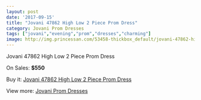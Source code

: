 ```yaml
---
layout: post
date: '2017-09-15'
title: "Jovani 47862 High Low 2 Piece Prom Dress"
category: Jovani Prom Dresses
tags: ["jovani","evening","prom","dresses","charming"]
image: http://img.princessan.com/53458-thickbox_default/jovani-47862-high-low-2-piece-prom-dress.jpg
---
```

Jovani 47862 High Low 2 Piece Prom Dress

On Sales: **$550**
<a href="https://www.princessan.com/en/jovani-prom-dresses/24063-jovani-47862-high-low-2-piece-prom-dress.html"><amp-img layout="responsive" width="600" height="600" src="//img.princessan.com/53458-thickbox_default/jovani-47862-high-low-2-piece-prom-dress.jpg" alt="Jovani 47862 High Low 2 Piece Prom Dress 0" /></a>
<a href="https://www.princessan.com/en/jovani-prom-dresses/24063-jovani-47862-high-low-2-piece-prom-dress.html"><amp-img layout="responsive" width="600" height="600" src="//img.princessan.com/53460-thickbox_default/jovani-47862-high-low-2-piece-prom-dress.jpg" alt="Jovani 47862 High Low 2 Piece Prom Dress 1" /></a>
<a href="https://www.princessan.com/en/jovani-prom-dresses/24063-jovani-47862-high-low-2-piece-prom-dress.html"><amp-img layout="responsive" width="600" height="600" src="//img.princessan.com/53459-thickbox_default/jovani-47862-high-low-2-piece-prom-dress.jpg" alt="Jovani 47862 High Low 2 Piece Prom Dress 2" /></a>

Buy it: [Jovani 47862 High Low 2 Piece Prom Dress](https://www.princessan.com/en/jovani-prom-dresses/24063-jovani-47862-high-low-2-piece-prom-dress.html "Jovani 47862 High Low 2 Piece Prom Dress")

View more: [Jovani Prom Dresses](https://www.princessan.com/en/207-jovani-prom-dresses "Jovani Prom Dresses")